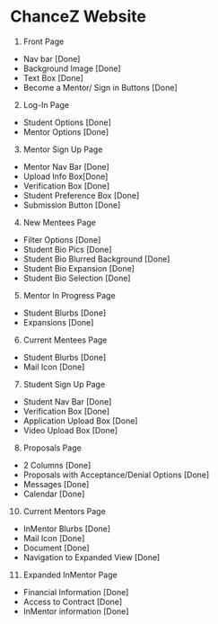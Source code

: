 # ChanceZ Website
1. Front Page
- Nav bar [Done]
- Background Image [Done]
- Text Box [Done]
- Become a Mentor/ Sign in Buttons [Done]
2. Log-In Page
- Student Options [Done]
- Mentor Options [Done]
3. Mentor Sign Up Page
- Mentor Nav Bar [Done]
- Upload Info Box[Done]
- Verification Box [Done]
- Student Preference Box [Done]
- Submission Button [Done]
4. New Mentees Page
- Filter Options [Done]
- Student Bio Pics [Done]
- Student Bio Blurred Background [Done]
- Student Bio Expansion [Done]
- Student Bio Selection [Done]
5. Mentor In Progress Page
- Student Blurbs [Done]
- Expansions [Done]
6. Current Mentees Page
- Student Blurbs [Done]
- Mail Icon [Done]
7. Student Sign Up Page
- Student Nav Bar [Done]
- Verification Box [Done]
- Application Upload Box [Done]
- Video Upload Box [Done]
8. Proposals Page
- 2 Columns [Done]
- Proposals with Acceptance/Denial Options [Done]
- Messages [Done]
- Calendar [Done]
10. Current Mentors Page
- InMentor Blurbs [Done]
- Mail Icon [Done]
- Document [Done]
- Navigation to Expanded View [Done]
11. Expanded InMentor Page
- Financial Information [Done]
- Access to Contract [Done]
- InMentor information [Done]


